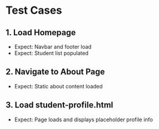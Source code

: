 # Test Cases

## 1. Load Homepage
- Expect: Navbar and footer load
- Expect: Student list populated

## 2. Navigate to About Page
- Expect: Static about content loaded

## 3. Load student-profile.html
- Expect: Page loads and displays placeholder profile info

